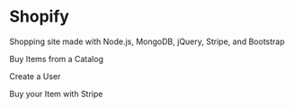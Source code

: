 # Shopify
Shopping site made with Node.js, MongoDB, jQuery, Stripe, and Bootstrap

Buy Items from a Catalog

Create a User

Buy your Item with Stripe

